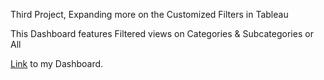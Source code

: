 Third Project, Expanding more on the Customized Filters in Tableau

This Dashboard features Filtered views on Categories & Subcategories or All 

[Link](https://public.tableau.com/app/profile/amira.salama/viz/CurrentYrPerformance/CurrentYearPerformance) to my Dashboard.
